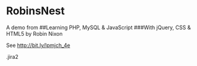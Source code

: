 # RobinsNest

A demo from 
##Learning PHP, MySQL & JavaScript
###With jQuery, CSS & HTML5
by Robin Nixon

See http://bit.ly/lpmjch_4e

.jira2
